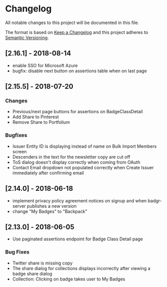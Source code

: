 # Changelog
All notable changes to this project will be documented in this file.

The format is based on [Keep a Changelog](http://keepachangelog.com/en/1.0.0/)
and this project adheres to [Semantic Versioning](http://semver.org/spec/v2.0.0.html).

## [2.16.1] - 2018-08-14
 - enable SSO for Microsoft Azure
 - bugfix: disable next button on assertions table when on last page

## [2.15.5] - 2018-07-20

### Changes
 - Previous/next page buttons for assertions on BadgeClassDetail
 - Add Share to Pinterest 
 - Remove Share to Portfolium 

### Bugfixes
 - Issuer Entity ID is displaying instead of name on Bulk Import Members screen
 - Descenders in the text for the newsletter copy are cut off
 - ToS dialog doesn't display correctly when coming from OAuth
 - Contact Email dropdown not populated correctly when Create Issuer immediately after confirming email
    
## [2.14.0] - 2018-06-18
 - implement privacy policy agreement notices on signup and when badgr-server publishes a new version
 - change "My Badges" to "Backpack"

## [2.13.0] - 2018-06-05
 - Use paginated assertions endpoint for Badge Class Detail page

### Bug Fixes
 - Twitter share is missing copy
 - The share dialog for collections displays incorrectly after viewing a badge share dialog
 - Collection: Clicking on badge takes user to My Badges



